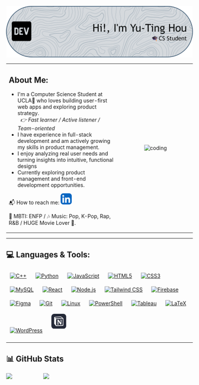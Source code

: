 
<img src="./src/github-header-banne-final.png" alt="header"/>
<!-- <h1 align="center">Hi 👋, I'm Yu-Ting Hou</h1>
<p align="center">
  🎓 CS Student
</p> -->

<!-- About Me Section -->
<div align="center">
  <table>
    <tr>
      <!-- Left: About Text -->
      <td align="left" width="60%">
        <h2>About Me:</h2>
        <ul>
          <li> I'm a Computer Science Student at UCLA👋 who loves building user-first web apps and exploring product strategy.</li>
          &nbsp;&nbsp;<i>👉 Fast learner / Active listener / Team-oriented</i>
          <li> I have experience in full-stack development and am actively growing my skills in product management.</li>
          <li> I enjoy analyzing real user needs and turning insights into intuitive, functional designs</li>
          <li> Currently exploring product management and front-end development opportunities.</li>
        </ul>
          📬 How to reach me:     
          <a href="https://linkedin.com/in/yutinghou-cs" target="_blank"><img src="https://github.com/tandpfun/skill-icons/blob/main/icons/LinkedIn.svg" height="30" /></a>
<!--           <a href="mailto:yt021h@gmail.com"><img src="https://github.com/tandpfun/skill-icons/blob/main/icons/Gmail-Light.svg" height="30" /></a> -->
          <p>🧠 MBTI: ENFP / 🎶 Music: Pop, K-Pop, Rap, R&B / HUGE Movie Lover 🍿.</p>
      </td>
      <!-- Right: Image -->
      <td align="center" width="40%">
        <img src="https://www.nicepng.com/png/full/836-8364718_monsters-inc-png-mike-y-sulley-en-monsters.png" alt="coding" width="300"/>
      </td>
    </tr>
  </table>
</div>

<hr/>
<h2>💻 Languages & Tools:</h2>
<div align="Left">  
 <a href="https://www.cplusplus.com/" target="_blank"><img style="margin: 10px" src="https://profilinator.rishav.dev/skills-assets/cplusplus-original.svg" alt="C++" height="40" /></a>
  <a href="https://www.python.org/" target="_blank"><img style="margin: 10px" src="https://profilinator.rishav.dev/skills-assets/python-original.svg" alt="Python" height="40" /></a>
  <a href="https://www.javascript.com/" target="_blank"><img style="margin: 10px" src="https://profilinator.rishav.dev/skills-assets/javascript-original.svg" alt="JavaScript" height="40" /></a>
  <a href="https://en.wikipedia.org/wiki/HTML5" target="_blank"><img style="margin: 10px" src="https://profilinator.rishav.dev/skills-assets/html5-original-wordmark.svg" alt="HTML5" height="40" /></a>
  <a href="https://www.w3schools.com/css/" target="_blank"><img style="margin: 10px" src="https://profilinator.rishav.dev/skills-assets/css3-original-wordmark.svg" alt="CSS3" height="40" /></a>
  <a href="https://www.mysql.com/" target="_blank"><img style="margin: 10px" src="https://profilinator.rishav.dev/skills-assets/mysql-original-wordmark.svg" alt="MySQL" height="40" /></a>
<a href="https://reactjs.org/" target="_blank"><img style="margin: 10px" src="https://profilinator.rishav.dev/skills-assets/react-original-wordmark.svg" alt="React" height="40" /></a>
  <a href="https://nodejs.org/" target="_blank"><img style="margin: 10px" src="https://profilinator.rishav.dev/skills-assets/nodejs-original-wordmark.svg" alt="Node.js" height="40" /></a>
  <a href="https://www.tailwindcss.com/" target="_blank"><img style="margin: 10px" src="https://profilinator.rishav.dev/skills-assets/tailwindcss.svg" alt="Tailwind CSS" height="40" /></a>
  <a href="https://firebase.google.com/" target="_blank"><img style="margin: 10px" src="https://profilinator.rishav.dev/skills-assets/firebase.png" alt="Firebase" height="40" /></a>
  <a href="https://www.figma.com/" target="_blank"><img style="margin: 10px" src="https://profilinator.rishav.dev/skills-assets/figma-icon.svg" alt="Figma" height="40" /></a>
  <a href="https://github.com/" target="_blank"><img style="margin: 10px" src="https://profilinator.rishav.dev/skills-assets/git-scm-icon.svg" alt="Git" height="40" /></a>
  <a href="https://www.linux.org/" target="_blank"><img style="margin: 10px" src="https://profilinator.rishav.dev/skills-assets/linux-original.svg" alt="Linux" height="40" /></a>
  <a href="https://docs.microsoft.com/en-us/powershell/" target="_blank"><img style="margin: 10px" src="https://profilinator.rishav.dev/skills-assets/powershell.png" alt="PowerShell" height="50" /></a>
  <a href="https://www.tableau.com/" target="_blank"><img style="margin: 10px" src="https://profilinator.rishav.dev/skills-assets/tableau.svg" alt="Tableau" height="40" /></a>
  <a href="https://www.latex-project.org/" target="_blank"><img style="margin: 10px" src="https://profilinator.rishav.dev/skills-assets/latex.png" alt="LaTeX" height="40" /></a>
  <a href="https://wordpress.com/" target="_blank"><img style="margin: 10px" src="https://profilinator.rishav.dev/skills-assets/wordpress.png" alt="WordPress" height="40" /></a>
  <a href="https://www.notion.so/" target="_blank"><img style="margin: 10px" src="https://github.com/tandpfun/skill-icons/blob/main/icons/Notion-Dark.svg" alt="Notion" height="40" /></a> 
</div>

<hr/>
<h2>📊 GitHub Stats</h2>
<div align="left">
  <img src="https://github-readme-stats.vercel.app/api?username=ythou00&theme=apprentice&hide_border=true&include_all_commits=true&count_private=true" width="400" style="margin-right: 80px;"/>
<!--   <img src="https://github-readme-stats.vercel.app/api/top-langs/?username=ythou00&theme=apprentice&hide_border=true&layout=compact" width="350"/> -->
  <img src="https://nirzak-streak-stats.vercel.app/?user=ythou00&theme=apprentice&hide_border=true" width="410"/>
</div>
<!--
<br/>
<img align="left" src="https://nirzak-streak-stats.vercel.app/?user=ythou00&theme=apprentice&hide_border=true" width="400"/>
<br/><br/><br/><br/><br/><br/>
-->

